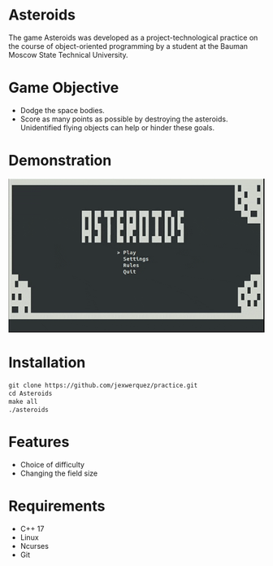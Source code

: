 # Asteroids
The game Asteroids was developed as a project-technological practice on the course of object-oriented programming by a student at the Bauman Moscow State Technical University.
# Game Objective
* Dodge the space bodies.
* Score as many points as possible by destroying the asteroids. 
Unidentified flying objects can help or hinder these goals. 
# Demonstration
<img src='https://github.com/jexwerquez/Asteroids/blob/develop/dem.gif?raw=true'/>

# Installation

````
git clone https://github.com/jexwerquez/practice.git
cd Asteroids
make all
./asteroids
````
# Features
* Choice of difficulty
* Changing the field size
# Requirements
* C++ 17
* Linux
* Ncurses
* Git
